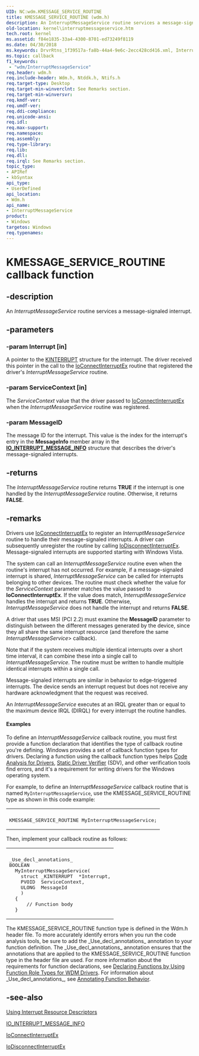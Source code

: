 ```yaml
---
UID: NC:wdm.KMESSAGE_SERVICE_ROUTINE
title: KMESSAGE_SERVICE_ROUTINE (wdm.h)
description: An InterruptMessageService routine services a message-signaled interrupt.
old-location: kernel\interruptmessageservice.htm
tech.root: kernel
ms.assetid: f84e1835-33a4-4300-8701-ed73249f8119
ms.date: 04/30/2018
ms.keywords: DrvrRtns_1f39517a-fa8b-44a4-9e6c-2ecc428cd416.xml, InterruptMessageService, InterruptMessageService routine [Kernel-Mode Driver Architecture], KMESSAGE_SERVICE_ROUTINE, kernel.interruptmessageservice, wdm/InterruptMessageService
ms.topic: callback
f1_keywords:
 - "wdm/InterruptMessageService"
req.header: wdm.h
req.include-header: Wdm.h, Ntddk.h, Ntifs.h
req.target-type: Desktop
req.target-min-winverclnt: See Remarks section.
req.target-min-winversvr: 
req.kmdf-ver: 
req.umdf-ver: 
req.ddi-compliance: 
req.unicode-ansi: 
req.idl: 
req.max-support: 
req.namespace: 
req.assembly: 
req.type-library: 
req.lib: 
req.dll: 
req.irql: See Remarks section.
topic_type:
- APIRef
- kbSyntax
api_type:
- UserDefined
api_location:
- Wdm.h
api_name:
- InterruptMessageService
product:
- Windows
targetos: Windows
req.typenames: 
---
```


# KMESSAGE_SERVICE_ROUTINE callback function


## -description


An <i>InterruptMessageService</i> routine services a message-signaled interrupt.


## -parameters




### -param Interrupt [in]

A pointer to the <a href="https://docs.microsoft.com/windows-hardware/drivers/kernel/eprocess">KINTERRUPT</a> structure for the interrupt. The driver received this pointer in the call to the <a href="https://docs.microsoft.com/windows-hardware/drivers/ddi/wdm/nf-wdm-ioconnectinterruptex">IoConnectInterruptEx</a> routine that registered the driver's <i>InterruptMessageService</i> routine.


### -param ServiceContext [in]

The <i>ServiceContext</i> value that the driver passed to <a href="https://docs.microsoft.com/windows-hardware/drivers/ddi/wdm/nf-wdm-ioconnectinterruptex">IoConnectInterruptEx</a> when the <i>InterruptMessageService</i> routine was registered.


### -param MessageID

The message ID for the interrupt. This value is the index for the interrupt's entry in the **MessageInfo** member array in the [**IO_INTERRUPT_MESSAGE_INFO**](https://docs.microsoft.com/windows-hardware/drivers/ddi/wdm/ns-wdm-_io_interrupt_message_info) structure that describes the driver's message-signaled interrupts.


## -returns



The <i>InterruptMessageService</i> routine returns <b>TRUE</b> if the interrupt is one handled by the <i>InterruptMessageService</i> routine. Otherwise, it returns <b>FALSE</b>.




## -remarks



Drivers use <a href="https://docs.microsoft.com/windows-hardware/drivers/ddi/wdm/nf-wdm-ioconnectinterruptex">IoConnectInterruptEx</a> to register an <i>InterruptMessageService</i> routine to handle their message-signaled interrupts. A driver can subsequently unregister the routine by calling <a href="https://docs.microsoft.com/windows-hardware/drivers/ddi/wdm/nf-wdm-iodisconnectinterruptex">IoDisconnectInterruptEx</a>. Message-signaled interrupts are supported starting with Windows Vista.

The system can call an <i>InterruptMessageService</i> routine even when the routine's interrupt has not occurred. For example, if a message-signaled interrupt is shared, <i>InterruptMessageService</i> can be called for interrupts belonging to other devices. The routine must check whether the value for the <i>ServiceContext</i> parameter matches the value passed to <b>IoConnectInterruptEx</b>. If the value does match, <i>InterruptMessageService</i> handles the interrupt and returns <b>TRUE</b>. Otherwise, <i>InterruptMessageService</i> does not handle the interrupt and returns <b>FALSE</b>.

A driver that uses MSI (PCI 2.2) must examine the **MessageID** parameter to distinguish between the different messages generated by the device, since they all share the same interrupt resource
 (and therefore the same *InterruptMessageService*> callback).

Note that if the system receives multiple identical interrupts over a short time interval, it can combine these into a single call to <i>InterruptMessageService</i>. The routine must be written to handle multiple identical interrupts within a single call.

Message-signaled interrupts are similar in behavior to edge-triggered interrupts. The device sends an interrupt request but does not receive any hardware acknowledgment that the request was received.

An <i>InterruptMessageService</i> executes at an IRQL greater than or equal to the maximum device IRQL (DIRQL) for every interrupt the routine handles.


#### Examples

To define an <i>InterruptMessageService</i> callback routine, you must first provide a function declaration that identifies the type of callback routine you're defining. Windows provides a set of callback function types for drivers. Declaring a function using the callback function types helps <a href="https://docs.microsoft.com/windows-hardware/drivers/devtest/code-analysis-for-drivers">Code Analysis for Drivers</a>, <a href="https://docs.microsoft.com/windows-hardware/drivers/devtest/static-driver-verifier">Static Driver Verifier</a> (SDV), and other verification tools find errors, and it's a requirement for writing drivers for the Windows operating system.

For example, to define an <i>InterruptMessageService</i> callback routine that is named <code>MyInterruptMessageService</code>, use the KMESSAGE_SERVICE_ROUTINE type as shown in this code example:

<div class="code"><span codelanguage=""><table>
<tr>
<th></th>
</tr>
<tr>
<td>
<pre>KMESSAGE_SERVICE_ROUTINE MyInterruptMessageService;</pre>
</td>
</tr>
</table></span></div>
Then, implement your callback routine as follows:

<div class="code"><span codelanguage=""><table>
<tr>
<th></th>
</tr>
<tr>
<td>
<pre>_Use_decl_annotations_
BOOLEAN
  MyInterruptMessageService(
    struct _KINTERRUPT  *Interrupt,
    PVOID  ServiceContext,
    ULONG  MessageId 
    )
  {
      // Function body
  }</pre>
</td>
</tr>
</table></span></div>
The KMESSAGE_SERVICE_ROUTINE function type is defined in the Wdm.h header file. To more accurately identify errors when you run the code analysis tools, be sure to add the _Use_decl_annotations_ annotation to your function definition. The _Use_decl_annotations_ annotation ensures that the annotations that are applied to the KMESSAGE_SERVICE_ROUTINE function type in the header file are used. For more information about the requirements for function declarations, see <a href="https://docs.microsoft.com/windows-hardware/drivers/devtest/declaring-functions-using-function-role-types-for-wdm-drivers">Declaring Functions by Using Function Role Types for WDM Drivers</a>. For information about _Use_decl_annotations_, see <a href="https://go.microsoft.com/fwlink/p/?linkid=286697">Annotating Function Behavior</a>.

<div class="code"></div>



## -see-also

[Using Interrupt Resource Descriptors](https://docs.microsoft.com/windows-hardware/drivers/kernel/using-interrupt-resource-descriptors)


<a href="https://docs.microsoft.com/windows-hardware/drivers/ddi/wdm/ns-wdm-_io_interrupt_message_info">IO_INTERRUPT_MESSAGE_INFO</a>



<a href="https://docs.microsoft.com/windows-hardware/drivers/ddi/wdm/nf-wdm-ioconnectinterruptex">IoConnectInterruptEx</a>



<a href="https://docs.microsoft.com/windows-hardware/drivers/ddi/wdm/nf-wdm-iodisconnectinterruptex">IoDisconnectInterruptEx</a>
 

 

